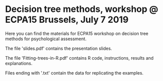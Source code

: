 # Decision tree methods, workshop @ ECPA15 Brussels, July 7 2019

Here you can find the materials for ECPA15 workshop on decision tree methods for psychological assessment.

The file 'slides.pdf' contains the presentation slides.

The file 'Fitting-trees-in-R.pdf' contains R code, instructions, results and explanations.

Files ending with '.txt' contain the data for replicating the examples.
